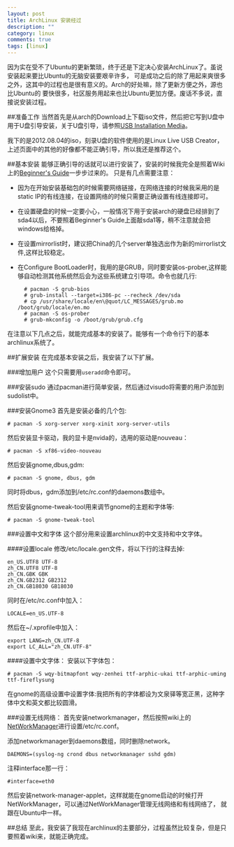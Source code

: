 ```yaml
---
layout: post
title: ArchLinux 安装经过
description: ""
category: linux
comments: true
tags: [linux]
---
```


因为实在受不了Ubuntu的更新繁琐，终于还是下定决心安装ArchLinux了。虽说安装起来要比Ubuntu的无脑安装要艰辛许多，
可是成功之后的除了用起来爽很多之外，这其中的过程也是很有意义的。Arch的好处嘛，除了更新方便之外，源也比Ubuntu的
要快很多，社区服务用起来也比Ubuntu更加方便。废话不多说，直接说安装过程。

##准备工作
当然首先是从arch的Download上下载iso文件，然后把它写到U盘中用于U盘引导安装，关于U盘引导，请参照[USB Installation Media](https://wiki.archlinux.org/index.php/USB_Installation_Media)。

我下的是2012.08.04的iso，刻录U盘的软件使用的是Linux Live USB Creator，上述页面中的其他的好像都不能正确引导，所以我还是推荐这个。

<!--more-->

##基本安装
能够正确引导的话就可以进行安装了，安装的时候我完全是照着Wiki上的[Beginner's Guide](https://wiki.archlinux.org/index.php/Beginners'_Guide)一步步过来的。
只是有几点需要注意：

* 因为在开始安装基础包的时候需要网络链接，在网络连接的时候我采用的是static IP的有线连接，在设置网络的时候只需要正确设置有线连接即可。
* 在设置硬盘的时候一定要小心，一般情况下用于安装arch的硬盘已经排到了sda4以后，不要照着Beginner's Guide上面敲sda1等，稍不注意就会把windows给格掉。
* 在设置mirrorlist时，建议把China的几个server单独选出作为新的mirrorlist文件,这样比较稳定。
* 在Configure BootLoader时，我用的是GRUB，同时要安装os-prober,这样能够自动检测其他系统然后会为这些系统建立引导项。命令也就几行:

        # pacman -S grub-bios
        # grub-install --target=i386-pc --recheck /dev/sda
        # cp /usr/share/locale/en\@quot/LC_MESSAGES/grub.mo /boot/grub/locale/en.mo
        # pacman -S os-prober
        # grub-mkconfig -o /boot/grub/grub.cfg

在注意以下几点之后，就能完成基本的安装了。能够有一个命令行下的基本archlinux系统了。

##扩展安装
在完成基本安装之后，我安装了以下扩展。

###增加用户
这个只需要用`useradd`命令即可。

###安装sudo
通过pacman进行简单安装，然后通过visudo将需要的用户添加到sudolist中。

###安装Gnome3
首先是安装必备的几个包:

    # pacman -S xorg-server xorg-xinit xorg-server-utils

然后安装显卡驱动，我的显卡是nvida的，选用的驱动是nouveau：

    # pacman -S xf86-video-nouveau

然后安装gnome,dbus,gdm:

    # pacman -S gnome, dbus, gdm
同时将dbus，gdm添加到/etc/rc.conf的daemons数组中。

然后安装gnome-tweak-tool用来调节gnome的主题和字体等:

    # pacman -S gnome-tweak-tool

###设置中文和字体
这个部分用来设置archlinux的中文支持和中文字体。

####设置locale
修改/etc/locale.gen文件，将以下行的注释去掉:

    en_US.UTF8 UTF-8
    zh_CN.UTF8 UTF-8
    zh_CN.GBK GBK
    zh_CN.GB2312 GB2312
    zh_CN.GB18030 GB18030

同时在/etc/rc.conf中加入：

    LOCALE=en_US.UTF-8

然后在~/.xprofile中加入：

    export LANG=zh_CN.UTF-8
    export LC_ALL="zh_CN.UTF-8"

####设置中文字体：
安装以下字体包：

    # pacman -S wqy-bitmapfont wqy-zenhei ttf-arphic-ukai ttf-arphic-uming ttf-fireflysung

在gnome的高级设置中设置字体:我把所有的字体都设为文泉驿等宽正黑，这种字体中文和英文都比较圆滑。

###设置无线网络：
首先安装networkmanager，然后按照wiki上的[NetWorkManager](https://wiki.archlinux.org/index.php/NetworkManager)进行设置/etc/rc.conf。

添加networkmanager到daemons数组，同时删除network。

    DAEMONS=(syslog-ng crond dbus networkmanager sshd gdm)

注释interface那一行：

    #interface=eth0

然后安装network-manager-applet，这样就能在gnome启动的时候打开NetWorkManager，可以通过NetWorkManager管理无线网络和有线网络了，
就跟在Ubuntu中一样。

##总结
至此，我安装了我现在archlinux的主要部分，过程虽然比较复杂，但是只要照着wiki来，就能正确完成。
